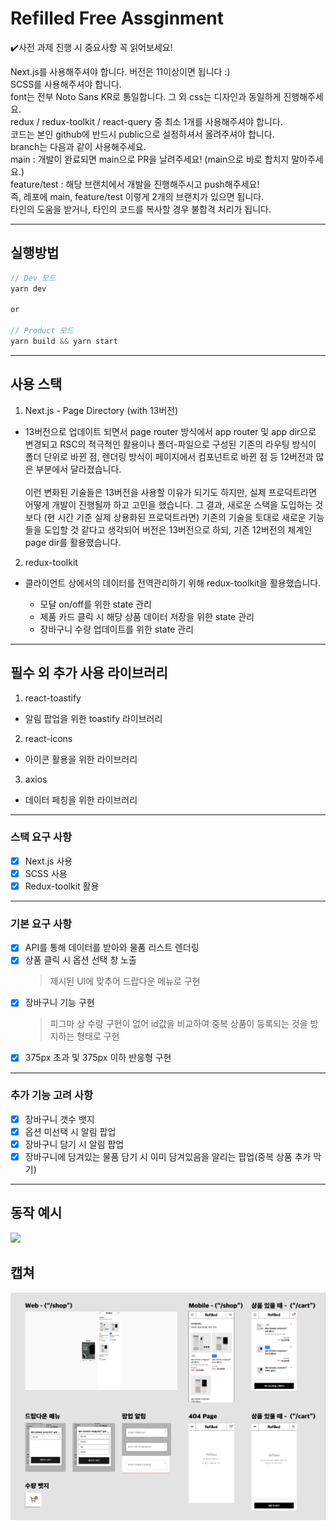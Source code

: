 # Refilled Free Assginment

✔️사전 과제 진행 시 중요사항 꼭 읽어보세요!

Next.js를 사용해주셔야 합니다. 버전은 11이상이면 됩니다 :) <br/>
SCSS를 사용해주셔야 합니다.<br/>
font는 전부 Noto Sans KR로 통일합니다. 그 외 css는 디자인과 동일하게 진행해주세요.<br/>
redux / redux-toolkit / react-query 중 최소 1개를 사용해주셔야 합니다.<br/>
코드는 본인 github에 반드시 public으로 설정하셔서 올려주셔야 합니다.<br/>
branch는 다음과 같이 사용해주세요.<br/>
main : 개발이 완료되면 main으로 PR을 날려주세요! (main으로 바로 합치지 말아주세요.)<br/>
feature/test : 해당 브랜치에서 개발을 진행해주시고 push해주세요!<br/>
즉, 레포에 main, feature/test 이렇게 2개의 브랜치가 있으면 됩니다.<br/>
타인의 도움을 받거나, 타인의 코드를 복사할 경우 불합격 처리가 됩니다.<br/>

---

## 실행방법

```js
// Dev 모드
yarn dev

or

// Product 모드
yarn build && yarn start
```

---

## 사용 스택

1. Next.js - Page Directory (with 13버전)

- 13버전으로 업데이트 되면서 page router 방식에서 app router 및 app dir으로 변경되고 RSC의 적극적인 활용이나 폴더-파일으로 구성된 기존의 라우팅 방식이 폴더 단위로 바뀐 점, 렌더링 방식이 페이지에서 컴포넌트로 바뀐 점 등 12버전과 많은 부분에서 달라졌습니다. <br/><br/> 이런 변화된 기술들은 13버전을 사용할 이유가 되기도 하지만, 실제 프로덕트라면 어떻게 개발이 진행될까 하고 고민을 했습니다. 그 결과, 새로운 스택을 도입하는 것보다 (현 시간 기준 실제 상용화된 프로덕트라면) 기존의 기술을 토대로 새로운 기능들을 도입할 것 같다고 생각되어 버전은 13버전으로 하되, 기존 12버전의 체계인 page dir를 활용했습니다.

2. redux-toolkit

- 클라이언트 상에서의 데이터를 전역관리하기 위해 redux-toolkit을 활용했습니다.

  - 모달 on/off를 위한 state 관리
  - 제품 카드 클릭 시 해당 상품 데이터 저장을 위한 state 관리
  - 장바구니 수량 업데이트를 위한 state 관리

---

## 필수 외 추가 사용 라이브러리

1. react-toastify

- 알림 팝업을 위한 toastify 라이브러리

2. react-icons

- 아이콘 활용을 위한 라이브러리

3. axios

- 데이터 페칭을 위한 라이브러리

---

### 스택 요구 사항

- [x] Next.js 사용
- [x] SCSS 사용
- [x] Redux-toolkit 활용

---

### 기본 요구 사항

- [x] API를 통해 데이터를 받아와 물품 리스트 렌더링
- [x] 상품 클릭 시 옵션 선택 창 노출
  > 제시된 UI에 맞추어 드랍다운 메뉴로 구현
- [x] 장바구니 기능 구현
  > 피그마 상 수량 구현이 없어 id값을 비교하여 중복 상품이 등록되는 것을 방지하는 형태로 구현
- [x] 375px 초과 및 375px 이하 반응형 구현

---

### 추가 기능 고려 사항

- [x] 장바구니 갯수 뱃지
- [x] 옵션 미선택 시 알림 팝업
- [x] 장바구니 담기 시 알림 팝업
- [x] 장바구니에 담겨있는 물품 담기 시 이미 담겨있음을 알리는 팝업(중복 상품 추가 막기)

---

## 동작 예시

<img src="public/241896817-18563962-072f-4f01-ba44-86f7011eecb4.gif"/>

## 캡쳐

<img src="public/capture.png">

